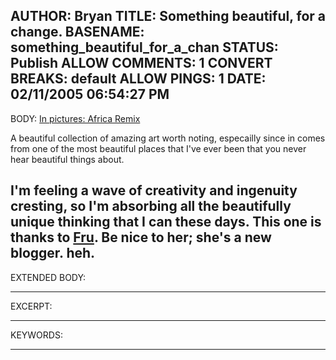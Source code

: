 AUTHOR: Bryan
TITLE: Something beautiful, for a change.
BASENAME: something_beautiful_for_a_chan
STATUS: Publish
ALLOW COMMENTS: 1
CONVERT BREAKS: __default__
ALLOW PINGS: 1
DATE: 02/11/2005 06:54:27 PM
-----
BODY:
<a title="BBC NEWS | In Pictures | In pictures: Africa Remix" href="http://news.bbc.co.uk/1/hi/in_pictures/4251035.stm">In pictures: Africa Remix</a>

A beautiful collection of amazing art worth noting, especailly since in comes from one of the most beautiful places that I've ever been that you never hear beautiful things about. 

I'm feeling a wave of creativity and ingenuity cresting, so I'm absorbing all the beautifully unique thinking that I can these days. This one is thanks to <a href="http://www.leftsider.com/whenblah/">Fru</a>. Be nice to her; she's a new blogger. heh.
-----
EXTENDED BODY:

-----
EXCERPT:

-----
KEYWORDS:

-----


